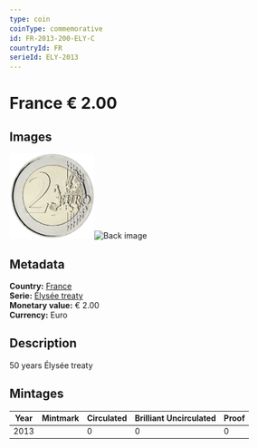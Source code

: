 ```yaml
---
type: coin
coinType: commemorative
id: FR-2013-200-ELY-C
countryId: FR
serieId: ELY-2013
---
```


# France € 2.00

## Images

<img src="../../Images/common-2007-200.png" height="150" alt="Front image"><img src="Images/FR-2013-200-000.png" height="150" alt="Back image">

## Metadata

**Country:** [France](../../Countries/France/index.md)\
**Serie:** [Élysée treaty](index.md)\
**Monetary value:** € 2.00\
**Currency:** Euro

## Description
50 years Élysée treaty

## Mintages

| Year | Mintmark | Circulated | Brilliant Uncirculated | Proof |
| ---- | -------- | ---------- | ---------------------- | ----- |
| 2013 |  | 0| 0 | 0 |
